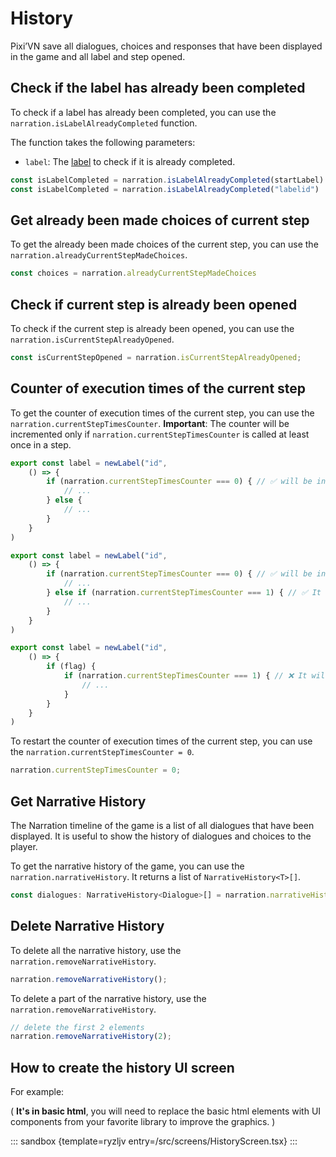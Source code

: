 # History

Pixi’VN save all dialogues, choices and responses that have been displayed in the game and all label and step opened.

## Check if the label has already been completed

To check if a label has already been completed, you can use the `narration.isLabelAlreadyCompleted` function.

The function takes the following parameters:

* `label`: The [label](/start/labels) to check if it is already completed.

```typescript
const isLabelCompleted = narration.isLabelAlreadyCompleted(startLabel)
const isLabelCompleted = narration.isLabelAlreadyCompleted("labelid")
```

## Get already been made choices of current step

To get the already been made choices of the current step, you can use the `narration.alreadyCurrentStepMadeChoices`.

```typescript
const choices = narration.alreadyCurrentStepMadeChoices
```

## Check if current step is already been opened

To check if the current step is already been opened, you can use the `narration.isCurrentStepAlreadyOpened`.

```typescript
const isCurrentStepOpened = narration.isCurrentStepAlreadyOpened;
```

## Counter of execution times of the current step

To get the counter of execution times of the current step, you can use the `narration.currentStepTimesCounter`. **Important**: The counter will be incremented only if `narration.currentStepTimesCounter` is called at least once in a step.

```typescript
export const label = newLabel("id",
    () => {
        if (narration.currentStepTimesCounter === 0) { // ✅ will be incremented
            // ...
        } else {
            // ...
        }
    }
)
```

```typescript
export const label = newLabel("id",
    () => {
        if (narration.currentStepTimesCounter === 0) { // ✅ will be incremented
            // ...
        } else if (narration.currentStepTimesCounter === 1) { // ✅ It will not be incremented, because it has already been incremented in this step
            // ...
        }
    }
)
```

```typescript
export const label = newLabel("id",
    () => {
        if (flag) {
            if (narration.currentStepTimesCounter === 1) { // ❌ It will be incremented only if "flag" is true
                // ...
            }
        }
    }
)
```

To restart the counter of execution times of the current step, you can use the `narration.currentStepTimesCounter = 0`.

```typescript
narration.currentStepTimesCounter = 0;
```

## Get Narrative History

The Narration timeline of the game is a list of all dialogues that have been displayed. It is useful to show the history of dialogues and choices to the player.

To get the narrative history of the game, you can use the `narration.narrativeHistory`. It returns a list of `NarrativeHistory<T>[]`.

```typescript
const dialogues: NarrativeHistory<Dialogue>[] = narration.narrativeHistory;
```

## Delete Narrative History

To delete all the narrative history, use the `narration.removeNarrativeHistory`.

```typescript
narration.removeNarrativeHistory();
```

To delete a part of the narrative history, use the `narration.removeNarrativeHistory`.

```typescript
// delete the first 2 elements
narration.removeNarrativeHistory(2);
```

## How to create the history UI screen

For example:

( **It's in basic html**, you will need to replace the basic html elements with UI components from your favorite library to improve the graphics. )

<!-- ::: react-sandbox {template=vite-react-ts previewHeight=400 coderHeight=512}

<<< @/snippets/react/index.css{#hidden}
<<< @/snippets/react/index.tsx{#hidden}

```tsx /App.tsx [hidden]
import BackButton from "./components/BackButton";
import NextButton from "./components/NextButton";
import GoNextTimeout from "./screens/GoNextTimeout";
import HistoryScreen from "./screens/HistoryScreen";
import TextInput from "./screens/modals/TextInput";
import NarrationScreen from "./screens/NarrationScreen";

export default function App() {
    return (
        <>
            <HistoryScreen />
            <GoNextTimeout />
        </>
    )
}
```

<<< @/snippets/react/components/NextButton.tsx{prefix=#hidden/components/}
<<< @/snippets/react/components/BackButton.tsx{prefix=#hidden/components/}
<<< @/snippets/react/screens/NarrationScreen.tsx{prefix=#hidden/screens/}
<<< @/snippets/react/screens/modals/TextInput.tsx{prefix=#hidden/screens/modals/}
<<< @/snippets/react/screens/ChoiceMenu.tsx{prefix=#hidden/screens/}
<<< @/snippets/react/screens/HistoryScreen.tsx{prefix=#active/screens/}

```ts /labels/startLabel.ts
import { narration, newLabel } from "@drincs/pixi-vn"
import { eggHead, flower } from "../values/characters"

export const startLabel = newLabel("start_label",
    [
        () => {
            narration.dialogue = {
                character: eggHead,
                text: "Hello, I am Egg Head. I am a character in this game.",
            }
        },
        () => {
            narration.dialogue = {
                character: flower,
                text: "Hello, I am Flower Top. I am another character in this game.",
            }
        },
        () => {
            narration.dialogue = {
                character: eggHead,
                text: "This is a dialogue. It is a conversation between characters.",
            }
        },
        () => {
            narration.dialogue = {
                character: flower,
                text: "This is a dialogue too.",
            }
        },
    ],
)
```

```ts /values/characters.ts [hidden]
import { CharacterBaseModel, saveCharacter } from "@drincs/pixi-vn";

export const eggHead = new CharacterBaseModel('egg-head', {
    name: 'Egg',
    surname: 'Head',
    icon: "https://pixijs.com/assets/eggHead.png",
    color: "#9e2e12"
});

export const flower = new CharacterBaseModel('flower-top', {
    name: 'Flower',
    surname: 'Top',
    icon: "https://pixijs.com/assets/flowerTop.png",
    color: "#12959e"
});

saveCharacter([eggHead, flower]);
```

```tsx /screens/GoNextTimeout.ts [hidden]
import { narration } from '@drincs/pixi-vn';
import { useQueryClient } from '@tanstack/react-query';
import { useEffect, useState } from 'react';
import { INTERFACE_DATA_USE_QUEY_KEY } from '../use_query/useQueryInterface';

export default function GoNextTimeout() {
    const queryClient = useQueryClient()
    const [update, setUpdate] = useState(0)

    useEffect(() => {
        setTimeout(() => {
            if (narration.canGoNext) {
                narration.goNext({}).then(() => {
                    queryClient.invalidateQueries({ queryKey: [INTERFACE_DATA_USE_QUEY_KEY] })
                })
                setUpdate((item) => item + 1)
            }
        }, 2000)
    }, [update])
    return null
}
```

<<< @/snippets/react/use_query/useQueryInterface.ts{prefix=#readOnly/use_query/}

::: -->

::: sandbox {template=ryzljv entry=/src/screens/HistoryScreen.tsx}
:::
